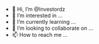 - 👋 Hi, I’m @Investordz
- 👀 I’m interested in ...
- 🌱 I’m currently learning ...
- 💞️ I’m looking to collaborate on ...
- 📫 How to reach me ...

<!---
Investordz/Investordz is a ✨ special ✨ repository because its `README.md` (this file) appears on your GitHub profile.
You can click the Preview link to take a look at your changes.
--->

